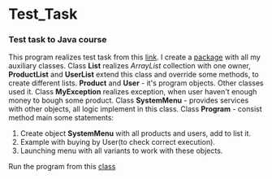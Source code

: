 # Test_Task #
### Test task to Java course
This program realizes test task from this [link][1].
I create a [package][2] with all my auxiliary classes.
Class __List__ realizes _ArrayList_ collection 
with one owner, __ProductList__ and __UserList__ 
extend this class and override some methods,
to create different lists. __Product__ and
__User__ - it's program objects. Other classes 
used it.
Class __MyException__ realizes exception, 
when user haven't enough money to bough some 
product. 
Class __SystemMenu__ - provides services with other
objects, all logic implement in this class.
Class __Program__ - consist method main some
statements:
1. Create object __SystemMenu__ with all
products and users, add to list it.
2. Example with buying by User(to check 
correct execution).
3. Launching menu with all variants to 
work with these objects.

Run the program from this [class][3]

[1]: (https://drive.google.com/file/d/1X1dHmsvP_Vy9UzqKDLbQ-d8AD3kFRVaO/view)
[2]: (https://github.com/Gamemod13/Test_Task/blob/bcdb28df2d5a9e6a337fe0952206f2e6f426adbf/src/main/java/product/user)
[3]: (https://github.com/Gamemod13/Test_Task/blob/bcdb28df2d5a9e6a337fe0952206f2e6f426adbf/src/main/java/Program.java)